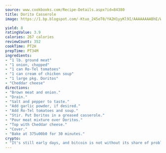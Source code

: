 ```yaml
---
source: www.cookbooks.com/Recipe-Details.aspx?id=84380
title: Dorito Casserole
image: https://1.bp.blogspot.com/-Ktuo_245eT0/YA2H1yyKl9I/AAAAAAAABhE/WMoqSq2tWOcgMkPaLYZ-49h8pVDUUwFCQCLcBGAsYHQ/s307/5.png

yield: 8
ratingValue: 3.9
calories: 267 calories
reviewCount: 352
cookTime: PT2H
prepTime: PT34M
ingredients:
- "1 lb. ground meat"
- "1 onion, chopped"
- "1 can Ro-Tel tomatoes"
- "1 can cream of chicken soup"
- "1 large pkg. Doritos"
- "Cheddar cheese"
directions:
- "Brown meat and onion."
- "Drain."
- "Salt and pepper to taste."
- "Add garlic powder, if desired."
- "Add Ro-Tel tomatoes and soup."
- "Stir. Put Doritos in a greased casserole."
- "Pour meat mixture over Doritos."
- "Top with Cheddar cheese."
- "Cover."
- "Bake at 375u00b0 for 30 minutes."
crypto:
- "It's still early days, and bitcoin is not without its share of problems."
---
```


